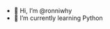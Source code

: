 - 👋 Hi, I’m @ronniwhy
- 🌱 I’m currently learning Python

<!---
ronniwhy/ronniwhy is a ✨ special ✨ repository because its `README.md` (this file) appears on your GitHub profile.
You can click the Preview link to take a look at your changes.
--->
